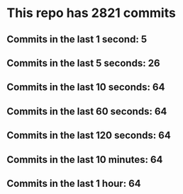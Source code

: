 # This repo has 2821 commits

## Commits in the last 1 second: 5
## Commits in the last 5 seconds: 26
## Commits in the last 10 seconds: 64
## Commits in the last 60 seconds: 64
## Commits in the last 120 seconds: 64
## Commits in the last 10 minutes: 64
## Commits in the last 1 hour: 64
